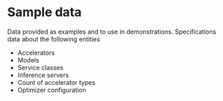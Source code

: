 # Sample data

Data provided as examples and to use in demonstrations.
Specifications data about the following entities

- Accelerators
- Models
- Service classes
- Inference servers
- Count of accelerator types
- Optimizer configuration
